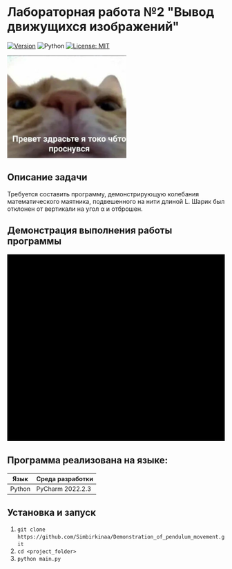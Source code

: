 # Лабораторная работа №2 "Вывод движущихся изображений"

[![Version](https://img.shields.io/badge/Version-1.0.0-darkblue.svg)](https://github.com/Simbirkinaa/Demonstration_of_pendulum_movement)
![Python](https://img.shields.io/badge/Python-3.9-lightgrey)
[![License: MIT ](https://img.shields.io/badge/License-MIT-lightgreen.svg)](https://opensource.org/licenses/MIT)

![photochka](https://github.com/Simbirkinaa/Demonstration_of_pendulum_movement/blob/master/img&gif/photochka.jpg)

## Описание задачи
Требуется составить программу, демонстрирующую колебания математического маятника, подвешенного на нити длиной L. Шарик был отклонен от вертикали на угол α и отброшен.

## Демонстрация выполнения работы программы
![GIF](https://github.com/Simbirkinaa/Demonstration_of_pendulum_movement/blob/master/img&gif/gifka.gif)
## Программа реализована на языке:

| Язык | Среда разработки | 
| ------ |  ------ |
| Python | PyCharm 2022.2.3 |

## Установка и запуск
1. ```git clone https://github.com/Simbirkinaa/Demonstration_of_pendulum_movement.git```
2. ```cd <project_folder>```
3. ```python main.py```
